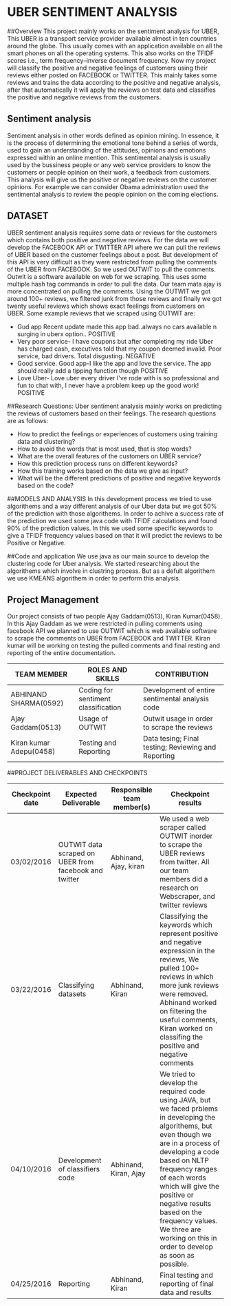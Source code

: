 # UBER SENTIMENT ANALYSIS

##Overview
This project mainly works on the sentiment analysis for UBER, This UBER is a transport service provider available almost in ten countries around the globe. This usually comes with an application available on all the smart phones on all the operating systems. This also works on the TFIDF scores i.e.,  term frequency–inverse document frequency. Now my project will classify the positive and negative feelings of customers using their reviews either posted on FACEBOOK or TWITTER. This mainly takes some reviews and trains the data according to the positive and negative analysis, after that automatically it will apply the reviews on test data and classifies the positive and negative reviews from the customers.

## Sentiment analysis
  Sentiment analysis in other words defined as opinion mining. In essence, it is the process of determining the emotional tone behind a series of words, used to gain an understanding of the attitudes, opinions and emotions expressed within an online mention. This sentimental analysis is usually used by the bussiness people or any web service providers to know the customers or people opinion on their work, a feedback from customers. This analysis will give us the positive or negative reviews on the customer opinions. For example we can consider Obama administration used the sentimental analysis to review the people opinion on the coming elections.
  
## DATASET
UBER sentiment analysis requires some data or reviews for the customers which contains both positive and negative reviews. For the data we will develop the FACEBOOK API or TWITTER API where we can pull the reviews of UBER based on the customer feelings about a post. But development of this API is very difficult as they were restricted from pulling the comments of the UBER from FACEBOOK. So we used OUTWIT to pull the comments. Outwit is a software available on web for we scraping. This uses some multiple hash tag commands in order to pull the data. Our team mata ajay is more concentrated on pulling the comments. Using the OUTWIT we got around 100+ reviews, we filtered junk from those reviews and finally we got twenty useful reviews which shows exact feelings from customers on UBER.
Some example reviews that we scraped using OUTWIT are:

- Gud app Recent update made this app bad..always no cars available n surging in uberx option.. POSITIVE
- Very poor service-  I have coupons but after completing my ride Uber has charged cash, executives told that my coupon deemed invalid. Poor service, bad drivers. Total disgusting.  NEGATIVE
- Good service. Good app-I like the app and love the service. The app should really add a tipping function though POSITIVE
- Love Uber-  Love uber every driver I've rode with is so professional and fun to chat with, I never have a problem  keep up the good work!  POSITIVE

##Research Questions:
Uber sentiment analysis mainly works on predicting the reviews of customers based on their feelings.
The research questions are as follows:
-	How to predict the feelings or experiences of customers using training data and clustering?
-	How to avoid the words that is most used, that is stop words?
-	What are the overall features of the customers on UBER service?
-	How this prediction process runs on different keywords?
-	How this training works based on the data we give as input?
-	What will be the different predictions of positive and negative keywords based on the code?

##MODELS AND ANALYSIS
In this development process we tried to use algorithems and a way different analysis of our Uber data but we got 50% of the prediction with those algorithems. In order to achive a success rate of the prediction we used some java code with TFIDF calculations and found 90% of the prediction values. In this we used some specific keywords to give a TFIDF frequency values based on that it will predict the reviews to be Positive or Negative.

##Code and application
We use java as our main source to develop the clustering code for Uber analysis. We started researching about the algorithems which involve in clustring process. But as a defult algorithem we use KMEANS algorithem in order to perform this analysis.


## Project Management
Our project consists of two people Ajay Gaddam(0513), Kiran Kumar(0458). In this Ajay Gaddam as we were restricted in pulling comments using facebook API we planned to use OUTWIT which is web available software to scrape the comments on UBER from FACEBOOK and TWITTER. Kiran kumar will be working on testing the pulled comments and final resting and reporting of the entire documentation.

| TEAM MEMBER | ROLES AND SKILLS | CONTRIBUTION | 
|-------------|------------------|-------------------------------------------|
| ABHINAND SHARMA(0592) | Coding for sentiment classification | Development of entire sentimental analysis code |
|Ajay Gaddam(0513) | Usage of OUTWIT | Outwit usage in order to scrape the reviews|
|Kiran kumar Adepu(0458) | Testing and Reporting | Data tesing; Final testing; Reviewing and Reporting |

##PROJECT DELIVERABLES AND CHECKPOINTS

| Checkpoint date | Expected Deliverable                                                          | Responsible team member(s) | Checkpoint results                                                                                                                  |
|-----------------|-------------------------------------------------------------------------------|----------------------------|-------------------------------------------------------------------------------------------------------------------------------------|
|03/02/2016| OUTWIT data scraped on UBER from facebook and twitter|Abhinand, Ajay, kiran|We used a web scraper called OUTWIT inorder to scrape the UBER reviews from twitter. All our team members did a research on Webscraper, and twitter reviews |
|03/22/2016| Classifying datasets| Abhinand, Kiran| Classifying the keywords which represent positive and negative expression in the reviews, We pulled 100+ reviews in which more junk reviews were removed. Abhinand worked on filtering the useful comments, Kiran worked on classifing the positive and negative comments|
|04/10/2016| Development of classifiers code| Abhinand, Kiran, Ajay| We tried to develop the required code using JAVA, but we faced prblems in developing the algorithems, but even though we are in a process of developing a code based on NLTP frequency ranges of each words which will give the positive or negative results based on the frequency values. We three are working on this in order to develop as soon as possible.|
|04/25/2016|Reporting| Abhinand, Kiran| Final testing and reporting of final data and results|








